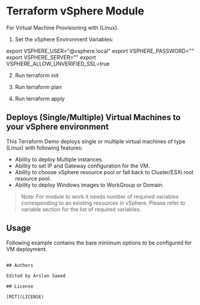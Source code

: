 # Terraform vSphere Module

For Virtual Machine Provisioning with (Linux).

1. Set the vSphere Environment Variables:

export VSPHERE_USER="<Username>@vsphere.local"
export VSPHERE_PASSWORD="<Password>"
export VSPHERE_SERVER="<IP Address>"
export VSPHERE_ALLOW_UNVERIFIED_SSL=true

2. Run terraform init

3. Run terraform plan

4. Run terraform apply

## Deploys (Single/Multiple) Virtual Machines to your vSphere environment

This Terraform Demo deploys single or multiple virtual machines of type (Linux) with following features:

* Ability to deploy Multiple instances.
* Ability to set IP and Gateway configuration for the VM.
* Ability to choose vSphere resource pool or fall back to Cluster/ESXi root resource pool.
* Ability to deploy Windows images to WorkGroup or Domain.

> Note: For module to work it needs number of required variables corresponding to an existing resources in vSphere. Please refer to variable section for the list of required variables.

## Usage

Following example contains the bare minimum options to be configured for VM deployment.

```

## Authors

Edited by Arslan Saeed

## License

[MIT](LICENSE)